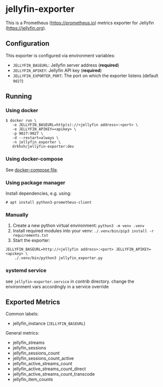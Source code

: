 # jellyfin-exporter

This is a Prometheus (https://prometheus.io) metrics exporter for Jellyfin
(https://jellyfin.org).

## Configuration

This exporter is configured via environment variables:

- `JELLYFIN_BASEURL`: Jellyfin server address (**required**)
- `JELLYFIN_APIKEY`: Jellyfin API key (**required**)
- `JELLYFIN_EXPORTER_PORT`: The port on which the exporter listens
  (default `9027`)

## Running

### Using docker

```
$ docker run \
   -e JELLYFIN_BASEURL=http(s)://<jellyfin address>:<port> \
   -e JELLYFIN_APIKEY=<apikey> \
   -p 9027:9027 \
   -d --restart=always \
   -n jellyfin_exporter \
   drkhsh/jellyfin-exporter:dev
```

### Using docker-compose

See [docker-compose file](docker-compose.yml).

### Using package manager

Install dependencies, e.g. using:

```
# apt install python3-prometheus-client
```

### Manually

1. Create a new python virtual environment: `python3 -m venv .venv`
2. Install required modules into your venv:
   `./.venv/bin/pip3 install -r requirements.txt`
3. Start the exporter:

```
JELLYFIN_BASEURL=http://<jellyfin address>:<port> JELLYFIN_APIKEY=<apikey> \
	./.venv/bin/python3 jellyfin_exporter.py
```

### systemd service

see `jellyfin-exporter.service` in *contrib* directory.
change the environment vars accordingly in a service override

## Exported Metrics

Common labels:
  - jellyfin_instance (`JELLYFIN_BASEURL`)

General metrics:
- jellyfin_streams
- jellyfin_sessions
- jellyfin_sessions_count
- jellyfin_sessions_count_active
- jellyfin_active_streams_count
- jellyfin_active_streams_count_direct
- jellyfin_active_streams_count_transcode
- jellyfin_item_counts
